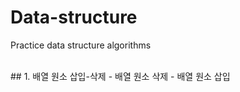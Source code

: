# Data-structure
Practice data structure algorithms

<br>
## 1. 배열 원소 삽입-삭제
  - 배열 원소 삭제
  - 배열 원소 삽입
